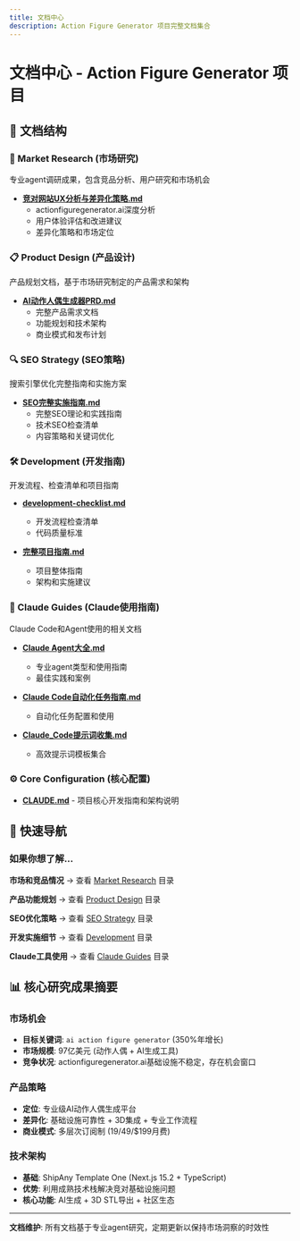 ```yaml
---
title: 文档中心
description: Action Figure Generator 项目完整文档集合
---
```


# 文档中心 - Action Figure Generator 项目

## 📁 文档结构

### 🎯 Market Research (市场研究)
专业agent调研成果，包含竞品分析、用户研究和市场机会

- **[竞对网站UX分析与差异化策略.md](./market-research/竞对网站UX分析与差异化策略.md)**
  - actionfiguregenerator.ai深度分析
  - 用户体验评估和改进建议
  - 差异化策略和市场定位

### 📋 Product Design (产品设计)
产品规划文档，基于市场研究制定的产品需求和架构

- **[AI动作人偶生成器PRD.md](./product-design/AI动作人偶生成器PRD.md)**
  - 完整产品需求文档
  - 功能规划和技术架构
  - 商业模式和发布计划

### 🔍 SEO Strategy (SEO策略)
搜索引擎优化完整指南和实施方案

- **[SEO完整实施指南.md](./seo/SEO完整实施指南.md)**
  - 完整SEO理论和实践指南
  - 技术SEO检查清单
  - 内容策略和关键词优化

### 🛠 Development (开发指南)
开发流程、检查清单和项目指南

- **[development-checklist.md](./development/development-checklist.md)**
  - 开发流程检查清单
  - 代码质量标准

- **[完整项目指南.md](./development/完整项目指南.md)**
  - 项目整体指南
  - 架构和实施建议

### 🤖 Claude Guides (Claude使用指南)
Claude Code和Agent使用的相关文档

- **[Claude Agent大全.md](./claude-guides/Claude%20Agent大全.md)**
  - 专业agent类型和使用指南
  - 最佳实践和案例

- **[Claude Code自动化任务指南.md](./claude-guides/Claude%20Code自动化任务指南.md)**
  - 自动化任务配置和使用

- **[Claude_Code提示词收集.md](./claude-guides/Claude_Code提示词收集.md)**
  - 高效提示词模板集合

### ⚙️ Core Configuration (核心配置)
- **[CLAUDE.md](./CLAUDE.md)** - 项目核心开发指南和架构说明

## 🚀 快速导航

### 如果你想了解...

**市场和竞品情况** → 查看 [Market Research](./market-research/) 目录

**产品功能规划** → 查看 [Product Design](./product-design/) 目录  

**SEO优化策略** → 查看 [SEO Strategy](./seo/) 目录

**开发实施细节** → 查看 [Development](./development/) 目录

**Claude工具使用** → 查看 [Claude Guides](./claude-guides/) 目录

## 📊 核心研究成果摘要

### 市场机会
- **目标关键词**: `ai action figure generator` (350%年增长)
- **市场规模**: 97亿美元 (动作人偶 + AI生成工具)
- **竞争状况**: actionfiguregenerator.ai基础设施不稳定，存在机会窗口

### 产品策略  
- **定位**: 专业级AI动作人偶生成平台
- **差异化**: 基础设施可靠性 + 3D集成 + 专业工作流程
- **商业模式**: 多层次订阅制 ($19/$49/$199月费)

### 技术架构
- **基础**: ShipAny Template One (Next.js 15.2 + TypeScript)
- **优势**: 利用成熟技术栈解决竞对基础设施问题
- **核心功能**: AI生成 + 3D STL导出 + 社区生态

---

**文档维护**: 所有文档基于专业agent研究，定期更新以保持市场洞察的时效性